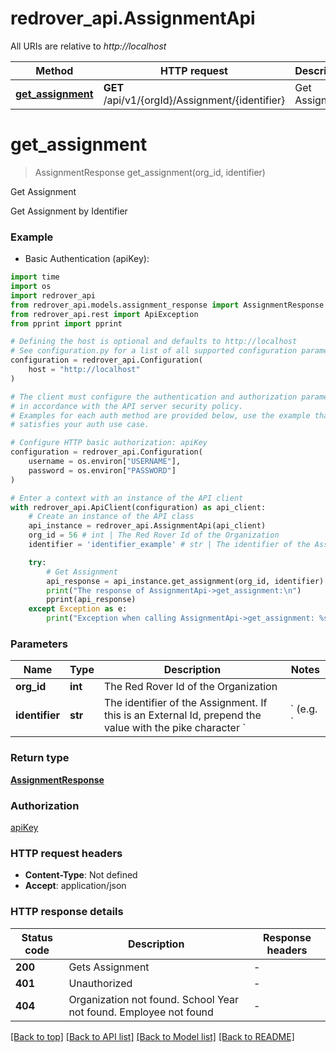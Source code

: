 # redrover_api.AssignmentApi

All URIs are relative to *http://localhost*

Method | HTTP request | Description
------------- | ------------- | -------------
[**get_assignment**](AssignmentApi.md#get_assignment) | **GET** /api/v1/{orgId}/Assignment/{identifier} | Get Assignment


# **get_assignment**
> AssignmentResponse get_assignment(org_id, identifier)

Get Assignment

Get Assignment by Identifier

### Example

* Basic Authentication (apiKey):

```python
import time
import os
import redrover_api
from redrover_api.models.assignment_response import AssignmentResponse
from redrover_api.rest import ApiException
from pprint import pprint

# Defining the host is optional and defaults to http://localhost
# See configuration.py for a list of all supported configuration parameters.
configuration = redrover_api.Configuration(
    host = "http://localhost"
)

# The client must configure the authentication and authorization parameters
# in accordance with the API server security policy.
# Examples for each auth method are provided below, use the example that
# satisfies your auth use case.

# Configure HTTP basic authorization: apiKey
configuration = redrover_api.Configuration(
    username = os.environ["USERNAME"],
    password = os.environ["PASSWORD"]
)

# Enter a context with an instance of the API client
with redrover_api.ApiClient(configuration) as api_client:
    # Create an instance of the API class
    api_instance = redrover_api.AssignmentApi(api_client)
    org_id = 56 # int | The Red Rover Id of the Organization
    identifier = 'identifier_example' # str | The identifier of the Assignment. If this is an External Id, prepend the value with the pike character `|` (e.g. `|ABC123`)

    try:
        # Get Assignment
        api_response = api_instance.get_assignment(org_id, identifier)
        print("The response of AssignmentApi->get_assignment:\n")
        pprint(api_response)
    except Exception as e:
        print("Exception when calling AssignmentApi->get_assignment: %s\n" % e)
```



### Parameters


Name | Type | Description  | Notes
------------- | ------------- | ------------- | -------------
 **org_id** | **int**| The Red Rover Id of the Organization | 
 **identifier** | **str**| The identifier of the Assignment. If this is an External Id, prepend the value with the pike character &#x60;|&#x60; (e.g. &#x60;|ABC123&#x60;) | 

### Return type

[**AssignmentResponse**](AssignmentResponse.md)

### Authorization

[apiKey](../README.md#apiKey)

### HTTP request headers

 - **Content-Type**: Not defined
 - **Accept**: application/json

### HTTP response details

| Status code | Description | Response headers |
|-------------|-------------|------------------|
**200** | Gets Assignment |  -  |
**401** | Unauthorized |  -  |
**404** | Organization not found. School Year not found. Employee not found |  -  |

[[Back to top]](#) [[Back to API list]](../README.md#documentation-for-api-endpoints) [[Back to Model list]](../README.md#documentation-for-models) [[Back to README]](../README.md)

